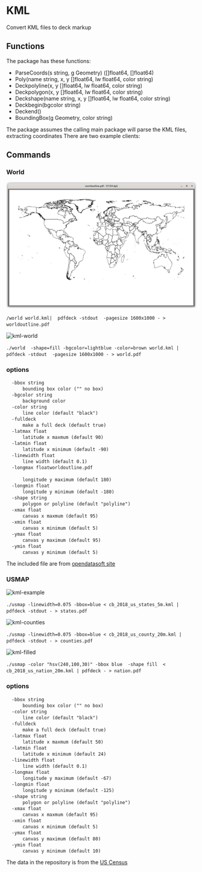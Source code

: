 # KML

Convert KML files to deck markup

## Functions

The package has these functions:

*  ParseCoords(s string, g Geometry) ([]float64, []float64)
*  Poly(name string, x, y []float64, lw float64, color string)
*  Deckpolyline(x, y []float64, lw float64, color string)
*  Deckpolygon(x, y []float64, lw float64, color string)
*  Deckshape(name string, x, y []float64, lw float64, color string)
*  Deckbegin(bgcolor string)
*  Deckend()
*  BoundingBox(g Geometry, color string)

The package assumes the calling main package will parse the KML files, extracting coordinates
There are two example clients:

## Commands

### World

![kml-world-outline](worldoutline.png)

```/world world.kml|  pdfdeck -stdout  -pagesize 1600x1000 - > worldoutline.pdf```

![kml-world](world.png)

```./world  -shape=fill -bgcolor=lightblue -color=brown world.kml | pdfdeck -stdout  -pagesize 1600x1000 - > world.pdf```

### options
```
  -bbox string
      bounding box color ("" no box)
  -bgcolor string
      background color
  -color string
      line color (default "black")
  -fulldeck
      make a full deck (default true)
  -latmax float
      latitude x maxmum (default 90)
  -latmin float
      latitude x minimum (default -90)
  -linewidth float
      line width (default 0.1)
  -longmax floatworldoutline.pdf

      longitude y maximum (default 180)
  -longmin float
      longitude y minimum (default -180)
  -shape string
      polygon or polyline (default "polyline")
  -xmax float
      canvas x maxmum (default 95)
  -xmin float
      canvas x minimum (default 5)
  -ymax float
      canvas y maximum (default 95)
  -ymin float
      canvas y minimum (default 5)
```

The included file are from [opendatasoft site](https://public.opendatasoft.com/explore/dataset/world-administrative-boundaries/export/)

### USMAP

![kml-example](us-states.png)

```./usmap -linewidth=0.075 -bbox=blue < cb_2018_us_states_5m.kml | pdfdeck -stdout - > states.pdf```

![kml-counties](us-counties.png)

```./usmap -linewidth=0.075 -bbox=blue < cb_2018_us_county_20m.kml | pdfdeck -stdout - > counties.pdf```

![kml-filled](filled.png)

```./usmap -color "hsv(240,100,30)" -bbox blue  -shape fill  < cb_2018_us_nation_20m.kml | pdfdeck - > nation.pdf```

### options
```
  -bbox string
      bounding box color ("" no box)
  -color string
      line color (default "black")
  -fulldeck
      make a full deck (default true)
  -latmax float
      latitude x maxmum (default 50)
  -latmin float
      latitude x minimum (default 24)
  -linewidth float
      line width (default 0.1)
  -longmax float
      longitude y maximum (default -67)
  -longmin float
      longitude y minimum (default -125)
  -shape string
      polygon or polyline (default "polyline")
  -xmax float
      canvas x maxmum (default 95)
  -xmin float
      canvas x minimum (default 5)
  -ymax float
      canvas y maximum (default 80)
  -ymin float
      canvas y minimum (default 10)

```

The data in the repository is from the [US Census](https://www.census.gov/geographies/mapping-files/time-series/geo/kml-cartographic-boundary-files.html)



